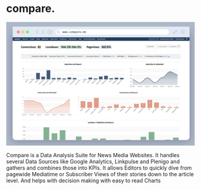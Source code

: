 # compare.

![Compagepreview](https://raw.githubusercontent.com/tubsn/compare/main/public/styles/img/compare-screenshot.jpg)

Compare is a Data Analysis Suite for News Media Websites. It handles several Data Sources like Google Analytics, Linkpulse and Plenigo and gathers and combines those into KPIs. It allows Editors to quickly dive from pagewide Mediatime or Subscriber Views of their stories down to the article level. And helps with decision making with easy to read Charts

